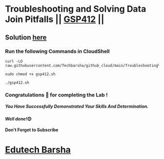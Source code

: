 # Troubleshooting and Solving Data Join Pitfalls || [GSP412](https://www.cloudskillsboost.google/games/4977/labs/32431) ||

## Solution [here](https://youtu.be/ggwLu0Z34LY)

### Run the following Commands in CloudShell

```
curl -LO raw.githubusercontent.com/Techbarsha/github_cloud/main/Troubleshooting%20and%20Solving%20Data%20Join%20Pitfalls/gsp412.sh

sudo chmod +x gsp412.sh

./gsp412.sh
```

### Congratulations 🎉 for completing the Lab !

##### *You Have Successfully Demonstrated Your Skills And Determination.*

#### *Well done!*😊

#### Don't Forget to Subscribe
# [Edutech Barsha](https://www.youtube.com/@edutechbarsha)

